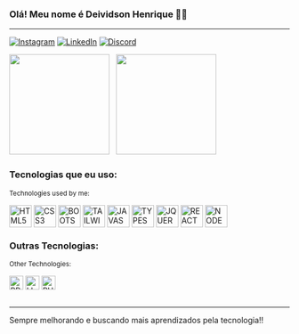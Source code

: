 ### Olá! Meu nome é Deividson Henrique 👋🏻
<hr>

[![Instagram](https://img.shields.io/badge/Instagram-%23E4405F.svg?style=for-the-badge&logo=Instagram&logoColor=white)](https://www.instagram.com/deividsonhenry_/)
[![LinkedIn](https://img.shields.io/badge/linkedin-%230077B5.svg?style=for-the-badge&logo=linkedin&logoColor=white)](https://www.linkedin.com/in/deividson-henrique-03654a16b/)
[![Discord](https://img.shields.io/badge/Discord-%235865F2.svg?style=for-the-badge&logo=discord&logoColor=white)](https://discord.com/channels/@deivid_henry)

<img height="180em" src="https://github-readme-stats.vercel.app/api?username=DeividsonHenrique&show_icons=true&theme=highcontrast"/> &nbsp; <img height="180em" src="https://github-readme-stats.vercel.app/api/top-langs/?username=DeividsonHenrique&layout=compact&theme=highcontrast"/>




### Tecnologias que eu uso:
<sup>Technologies used by me:</sup>
<div style="display: inline_block">
  <img align="center" height="40em" alt="HTML5" src="https://cdn.jsdelivr.net/gh/devicons/devicon@latest/icons/html5/html5-original.svg">
  <img align="center" height="40em" alt="CSS3" src="https://cdn.jsdelivr.net/gh/devicons/devicon@latest/icons/css3/css3-original.svg">
  <img align="center" height="40em" alt="BOOTSTRAP" src="https://cdn.jsdelivr.net/gh/devicons/devicon@latest/icons/bootstrap/bootstrap-original.svg">
  <img align="center" height="40em" alt="TAILWINDCSS" src="https://cdn.jsdelivr.net/gh/devicons/devicon@latest/icons/tailwindcss/tailwindcss-original.svg">
  <img align="center" height="40em" alt="JAVASCRIPT" src="https://cdn.jsdelivr.net/gh/devicons/devicon@latest/icons/javascript/javascript-original.svg">
  <img align="center" height="40em" alt="TYPESCRIPT" src="https://cdn.jsdelivr.net/gh/devicons/devicon@latest/icons/typescript/typescript-original.svg">
  <img align="center" height="40em" alt="JQUERY" src="https://cdn.jsdelivr.net/gh/devicons/devicon@latest/icons/jquery/jquery-original-wordmark.svg">
  <img align="center" height="40em" alt="REACT" src="https://cdn.jsdelivr.net/gh/devicons/devicon@latest/icons/react/react-original.svg">
  <img align="center" height="40em" alt="NODEJS" src="https://cdn.jsdelivr.net/gh/devicons/devicon@latest/icons/nodejs/nodejs-original-wordmark.svg">
</div>

### Outras Tecnologias:
<sup>Other Technologies:</sup>
<div style="display: inline_block">
  <img align="center" height="25em" alt="PREMIERE PRO" src="https://img.shields.io/badge/Adobe%20Premiere%20Pro-9999FF.svg?style=for-the-badge&logo=Adobe%20Premiere%20Pro&logoColor=white">
  <img align="center" height="25em" alt="LIGHTROOM" src="https://img.shields.io/badge/Adobe%20Lightroom-31A8FF.svg?style=for-the-badge&logo=Adobe%20Lightroom&logoColor=white">
  <img align="center" height="25em" alt="PHOTOSHOP" src="https://img.shields.io/badge/adobe%20photoshop-%2331A8FF.svg?style=for-the-badge&logo=adobe%20photoshop&logoColor=white">
</div>
<br>
<hr>
<p>Sempre melhorando e buscando mais aprendizados pela tecnologia!!</p>
